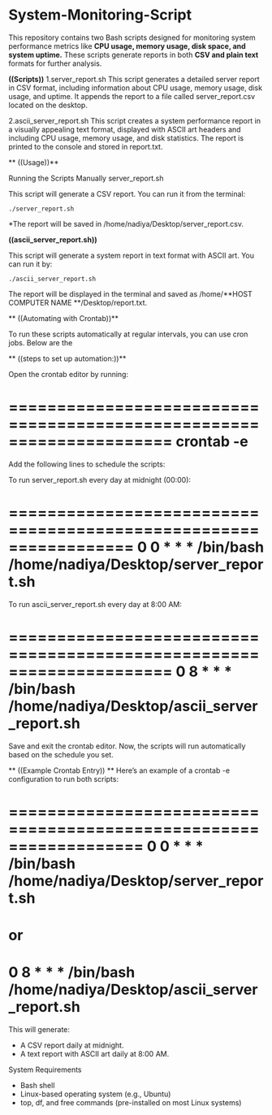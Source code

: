 # System-Monitoring-Script


This repository contains two Bash scripts designed for monitoring system performance metrics like **CPU usage, memory usage, disk space, and system uptime.** These scripts generate reports in both **CSV and plain text**  formats for further analysis.

**((Scripts))**
  1.server_report.sh
This script generates a detailed server report in CSV format, including information about CPU usage, memory usage, disk usage, and uptime. It appends the report to a file called server_report.csv located on the desktop.

  2.ascii_server_report.sh
This script creates a system performance report in a visually appealing text format, displayed with ASCII art headers and including CPU usage, memory usage, and disk statistics. The report is printed to the console and stored in report.txt.

   ** ((Usage))**
          
Running the Scripts Manually
server_report.sh

This script will generate a CSV report. You can run it from the terminal:


    ./server_report.sh

  *The report will be saved in /home/nadiya/Desktop/server_report.csv.

**((ascii_server_report.sh))**

This script will generate a system report in text format with ASCII art. You can run it by:


    ./ascii_server_report.sh

The report will be displayed in the terminal and saved as /home/**HOST COMPUTER NAME **/Desktop/report.txt.

  ** ((Automating with Crontab))**
      
To run these scripts automatically at regular intervals, you can use cron jobs. Below are the 

  ** ((steps to set up automation:))**

Open the crontab editor by running:


=====================================================================
crontab -e
====================================================================
Add the following lines to schedule the scripts:

To run server_report.sh every day at midnight (00:00):


=================================================================
0 0 * * * /bin/bash /home/nadiya/Desktop/server_report.sh
=================================================================
To run ascii_server_report.sh every day at 8:00 AM:


=====================================================================
0 8 * * * /bin/bash /home/nadiya/Desktop/ascii_server_report.sh
====================================================================

Save and exit the crontab editor. Now, the scripts will run automatically based on the schedule you set.



   ** ((Example Crontab Entry))
**
Here’s an example of a crontab -e configuration to run both scripts:


==================================================================
0 0 * * * /bin/bash /home/nadiya/Desktop/server_report.sh
==================================================================
or 
==================================================================
0 8 * * * /bin/bash /home/nadiya/Desktop/ascii_server_report.sh
===================================================================

This will generate:

  * A CSV report daily at midnight.
  * A text report with ASCII art daily at 8:00 AM.

System Requirements

 * Bash shell
 * Linux-based operating system (e.g., Ubuntu)
 * top, df, and free commands (pre-installed on most Linux systems)
